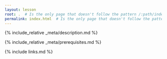 ```yaml
---
layout: lesson
root: .  # Is the only page that doesn't follow the pattern /:path/index.html
permalink: index.html  # Is the only page that doesn't follow the pattern /:path/index.html
---
```


{% include_relative _meta/description.md %}

{% include_relative _meta/prerequisites.md %}

{% include links.md %}
